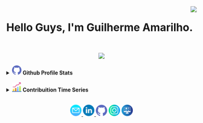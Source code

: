 <img align="right" src="https://visitor-badge.laobi.icu/badge?page_id=guilhermeAmarilho.visitor-badgee&style=flat-square">
  

# Hello Guys, I'm Guilherme Amarilho.

<br>

<!-- Apresentation -->
<p align="center"> 
    <img src = "https://readme-typing-svg.herokuapp.com?&color=000000&background=FFFFFF00&center=true&vCenter=true&width=300&height=30&lines=Full-Stack+Developer;%2B+6+years+learning;Aways+learing+new+thinks"> 
</p>

<details>	
    <summary><a href="#"><img src="img/github.png" width="25px" /></a><b> Github Profile Stats</b></summary>
    <img height="180em" src="https://github-readme-stats.vercel.app/api?username=guilhermeamarilho&show_icons=true&count_private=true&theme=react&hide_border=true&bg_color=1F222E&title_color=79ff97&icon_color=79ff97"/>
    <img height="180em" src="https://github-readme-stats.vercel.app/api/top-langs/?username=guilhermeamarilho&langs_count=8&layout=compact&theme=react&hide_border=true&bg_color=1F222E&title_color=79ff97&icon_color=79ff97"/>
</details>

<br>

<details>	
    <summary><a href="#"><img src="img/graphic.png" width="25px"/></a><b> Contribuition Time Series</b></summary>
    <img src="https://activity-graph.herokuapp.com/graph?username=guilhermeamarilho&theme=react&bg_color=060630&hide_border=true" width="100%"/>
</details>

<br>

<!-- ### oiaaa -->

<p  align="center">
	<a href="mailto:guiamarilho1@gmail.com" target="_blank"><img src="img/mail.png"  width="30px">
	</a>
	<a href="https://www.linkedin.com/in/amarilho/" target="_blank"><img src="img/linkedin.png" width="30px">
	</a>
	<a href="https://github.com/guilhermeamarilho" target="_blank"><img src="img/github.png" width="30px"></a>
	<a href="https://www.instagram.com/gui_amarilho/" target="_blank"><img src="img/instagram.png" width="30px"></a>
	<a href="https://guilhermeamarilho.github.io/" target="_blank"><img src="img/site.png" width="30px"></a>
</p>